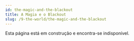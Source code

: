 ```yaml
---
id: the-magic-and-the-blackout
title: A Magia e o Blackout
slug: /9-the-world/the-magic-and-the-blackout
---
```


Esta página está em construção e encontra-se indisponível.
